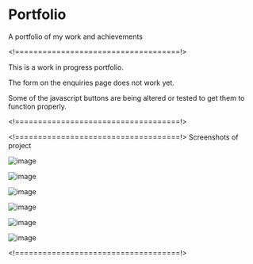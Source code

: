 # Portfolio
A portfolio of my work and achievements

<!====================================!>

This is a work in progress portfolio.

The form on the enquiries page does not work yet.

Some of the javascript buttons are being altered or
tested to get them to function properly.

<!====================================!>

<!====================================!>
Screenshots of project

![image](https://user-images.githubusercontent.com/112827142/218807002-34a7ac14-42cc-4e0e-8842-73fc58c9bba5.png)

![image](https://user-images.githubusercontent.com/112827142/218807245-c65de506-a48d-4660-8671-84b5b6d00e9d.png)

![image](https://user-images.githubusercontent.com/112827142/218807351-71aefb2f-bc21-444f-82a9-76d612576ad8.png)

![image](https://user-images.githubusercontent.com/112827142/218807395-f5fefb86-dc4c-440e-9089-21d11109d5ce.png)

![image](https://user-images.githubusercontent.com/112827142/218807461-8912fb56-62be-406f-9ab2-9753cd0aceb3.png)

![image](https://user-images.githubusercontent.com/112827142/218807572-5c3d09fe-4876-44e6-8fbf-724be6d3c16e.png)

<!====================================!>
